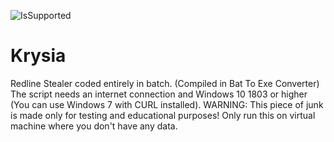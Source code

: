 ![IsSupported](https://img.shields.io/badge/supported:-no-red)
# Krysia
Redline Stealer coded entirely in batch. (Compiled in Bat To Exe Converter)
The script needs an internet connection and Windows 10 1803 or higher (You can use Windows 7 with CURL installed).
WARNING: This piece of junk is made only for testing and educational purposes! Only run this on virtual machine where you don't have any data.
